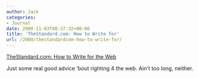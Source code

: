 ```yaml
---
author: Jack
categories:
- Journal
date: 2000-11-03T08:37:32+00:00
title: 'TheStandard.com: How to Write for'
url: /2000/thestandardcom-how-to-write-for/
---
```


[TheStandard.com: How to Write for the Web][1]

Just some real good advice &#8216;bout righting 4 the web. Ain't too long, neither.

 [1]: http://web.archive.org/web/20030419014921/http://www.thestandard.com:80/article/display/0,1151,19842,00.html